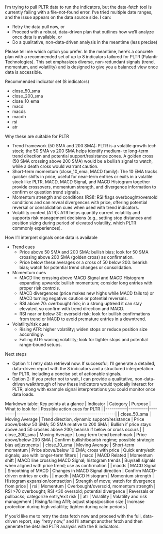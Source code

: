 I’m trying to pull PLTR data to run the indicators, but the data-fetch tool is currently failing with a file-not-found error. I’ve tried multiple date ranges, and the issue appears on the data source side. I can:

- Retry the data pull now, or
- Proceed with a robust, data-driven plan that outlines how we’ll analyze once data is available, or
- Do a qualitative, non-data-driven analysis in the meantime (less precise)

Please tell me which option you prefer. In the meantime, here’s a concrete plan with a recommended set of up to 8 indicators tailored for PLTR (Palantir Technologies). This set emphasizes diverse, non-redundant signals (trend, momentum, and volatility) and is designed to give you a balanced view once data is accessible.

Recommended indicator set (8 indicators)
- close_50_sma
- close_200_sma
- close_10_ema
- macd
- macds
- macdh
- rsi
- atr

Why these are suitable for PLTR
- Trend framework (50 SMA and 200 SMA): PLTR is a volatile growth tech stock; the 50 SMA vs 200 SMA helps identify medium- to long-term trend direction and potential support/resistance zones. A golden cross (50 SMA crossing above 200 SMA) would be a bullish signal to watch, while a death cross would warrant caution.
- Short-term momentum (close_10_ema, MACD family): The 10 EMA tracks quicker shifts in price, useful for near-term entries or exits in a volatile stock like PLTR. MACD, MACD Signal, and MACD Histogram together provide crossovers, momentum strength, and divergence information to confirm or question trend signals.
- Momentum strength and conditions (RSI): RSI flags overbought/oversold conditions and can reveal divergences with price, offering potential reversal or consolidation cues when used with trend indicators.
- Volatility context (ATR): ATR helps quantify current volatility and supports risk management decisions (e.g., setting stop distances and position sizing during period of elevated volatility, which PLTR commonly experiences).

How I’ll interpret signals once data is available
- Trend cues
  - Price above 50 SMA and 200 SMA: bullish bias; look for 50 SMA crossing above 200 SMA (golden cross) as confirmation.
  - Price below these averages or a cross of 50 below 200: bearish bias; watch for potential trend changes or consolidation.
- Momentum cues
  - MACD line crossing above MACD Signal and MACD Histogram expanding upwards: bullish momentum; consider long entries with proper risk controls.
  - MACD divergences (price makes new highs while MACD fails to) or MACD turning negative: caution or potential reversals.
  - RSI above 70: overbought risk; in a strong uptrend it can stay elevated, so confirm with trend direction and MACD.
  - RSI near or below 30: oversold risk; look for bullish confirmations from trend or MACD to avoid premature entries in a downtrend.
- Volatility/risk cues
  - Rising ATR: higher volatility; widen stops or reduce position size accordingly.
  - Falling ATR: waning volatility; look for tighter stops and potential range-bound setups.

Next steps
- Option 1: I retry data retrieval now. If successful, I’ll generate a detailed, data-driven report with the 8 indicators and a structured interpretation for PLTR, including a concise set of actionable signals.
- Option 2: If you prefer not to wait, I can provide a qualitative, non-data-driven walkthrough of how these indicators would typically interact for PLTR, along with example signal interpretations you could monitor once data loads.

Markdown table: Key points at a glance
| Indicator | Category | Purpose | What to look for | Possible action cues for PLTR |
|-----------|----------|---------|------------------|--------------------------------|
| close_50_sma | Moving Average | Trend direction, dynamic support/resistance | Price above/below 50 SMA; 50 SMA relative to 200 SMA | Bullish if price stays above and 50 crosses above 200; bearish if below or cross occurs |
| close_200_sma | Moving Average | Long-term trend benchmark | Price above/below 200 SMA | Confirm bullish/bearish regime; possible strategic bias adjustments |
| close_10_ema | Moving Average | Short-term momentum | Price above/below 10 EMA; cross with price | Quick entry/exit signals; use with longer-term filters |
| macd | MACD Related | Momentum shift | MACD line crossing MACD Signal; histogram trends | Buy/sell signals when aligned with price trend; use as confirmation |
| macds | MACD Signal | Smoothing of MACD | Changes in MACD Signal direction | Confirm MACD-driven entries or exits |
| macdh | MACD Histogram | Momentum strength | Histogram expansion/contraction | Strength of move; watch for divergence from price | 
| rsi | Momentum | Overbought/oversold, momentum strength | RSI >70 overbought; RSI <30 oversold; potential divergence | Reversals or pullbacks; categorize entry/exit risk |
| atr | Volatility | Volatility and risk management | Rising/falling ATR; adjust stops/position size | Increase protection during high volatility; tighten during calm periods |

If you’d like me to retry the data fetch now and proceed with the full, data-driven report, say “retry now,” and I’ll attempt another fetch and then generate the detailed PLTR analysis with the 8 indicators.